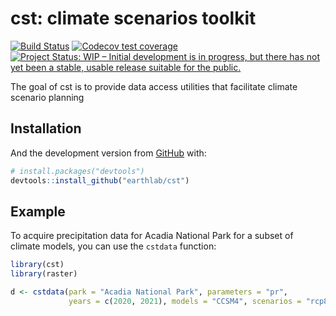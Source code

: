 
<!-- README.md is generated from README.Rmd. Please edit that file -->

# cst: climate scenarios toolkit

<!-- badges: start -->

[![Build
Status](https://travis-ci.com/earthlab/cst.svg?branch=master)](https://travis-ci.com/earthlab/cst)
[![Codecov test
coverage](https://codecov.io/gh/earthlab/cst/branch/master/graph/badge.svg)](https://codecov.io/gh/earthlab/cst?branch=master)
[![Project Status: WIP – Initial development is in progress, but there
has not yet been a stable, usable release suitable for the
public.](https://www.repostatus.org/badges/latest/wip.svg)](https://www.repostatus.org/#wip)
<!-- badges: end -->

The goal of cst is to provide data access utilities that facilitate
climate scenario planning

## Installation

And the development version from [GitHub](https://github.com/) with:

``` r
# install.packages("devtools")
devtools::install_github("earthlab/cst")
```

## Example

To acquire precipitation data for Acadia National Park for a subset of
climate models, you can use the `cstdata` function:

``` r
library(cst)
library(raster)

d <- cstdata(park = "Acadia National Park", parameters = "pr", 
             years = c(2020, 2021), models = "CCSM4", scenarios = "rcp85")
```
